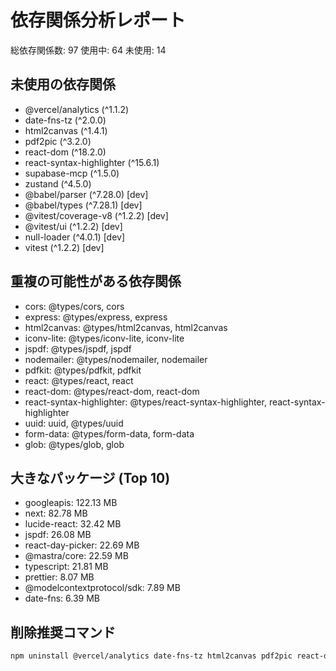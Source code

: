 # 依存関係分析レポート

総依存関係数: 97
使用中: 64
未使用: 14

## 未使用の依存関係

- @vercel/analytics (^1.1.2) 
- date-fns-tz (^2.0.0) 
- html2canvas (^1.4.1) 
- pdf2pic (^3.2.0) 
- react-dom (^18.2.0) 
- react-syntax-highlighter (^15.6.1) 
- supabase-mcp (^1.5.0) 
- zustand (^4.5.0) 
- @babel/parser (^7.28.0) [dev]
- @babel/types (^7.28.1) [dev]
- @vitest/coverage-v8 (^1.2.2) [dev]
- @vitest/ui (^1.2.2) [dev]
- null-loader (^4.0.1) [dev]
- vitest (^1.2.2) [dev]

## 重複の可能性がある依存関係

- cors: @types/cors, cors
- express: @types/express, express
- html2canvas: @types/html2canvas, html2canvas
- iconv-lite: @types/iconv-lite, iconv-lite
- jspdf: @types/jspdf, jspdf
- nodemailer: @types/nodemailer, nodemailer
- pdfkit: @types/pdfkit, pdfkit
- react: @types/react, react
- react-dom: @types/react-dom, react-dom
- react-syntax-highlighter: @types/react-syntax-highlighter, react-syntax-highlighter
- uuid: uuid, @types/uuid
- form-data: @types/form-data, form-data
- glob: @types/glob, glob

## 大きなパッケージ (Top 10)

- googleapis: 122.13 MB
- next: 82.78 MB
- lucide-react: 32.42 MB
- jspdf: 26.08 MB
- react-day-picker: 22.69 MB
- @mastra/core: 22.59 MB
- typescript: 21.81 MB
- prettier: 8.07 MB
- @modelcontextprotocol/sdk: 7.89 MB
- date-fns: 6.39 MB

## 削除推奨コマンド

```bash
npm uninstall @vercel/analytics date-fns-tz html2canvas pdf2pic react-dom react-syntax-highlighter supabase-mcp zustand @babel/parser @babel/types @vitest/coverage-v8 @vitest/ui null-loader vitest
```